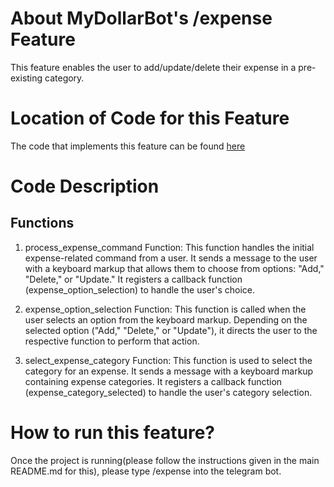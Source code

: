 # About MyDollarBot's /expense Feature
This feature enables the user to add/update/delete their expense in a pre-existing category.

# Location of Code for this Feature
The code that implements this feature can be found [here](https://github.com/ebanigogia/dollar_bot/blob/main/code/expense.py)

# Code Description
## Functions

1. process_expense_command Function:
This function handles the initial expense-related command from a user.
It sends a message to the user with a keyboard markup that allows them to choose from options: "Add," "Delete," or "Update."
It registers a callback function (expense_option_selection) to handle the user's choice.

2. expense_option_selection Function:
This function is called when the user selects an option from the keyboard markup.
Depending on the selected option ("Add," "Delete," or "Update"), it directs the user to the respective function to perform that action.

3. select_expense_category Function:
This function is used to select the category for an expense.
It sends a message with a keyboard markup containing expense categories.
It registers a callback function (expense_category_selected) to handle the user's category selection.

# How to run this feature?
Once the project is running(please follow the instructions given in the main README.md for this), please type /expense into the telegram bot.

